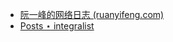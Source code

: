 - [阮一峰的网络日志 (ruanyifeng.com)](https://www.ruanyifeng.com/blog/)
- [Posts ⋆ integralist](https://www.integralist.co.uk/)